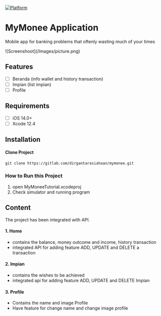[![Platform](https://img.shields.io/cocoapods/p/LFAlertController.svg?style=flat)](http://cocoapods.org/pods/LFAlertController)

# MyMonee Application
Mobile app for banking problems that oftenly wasting much of your times

<p align="col">
![Screenshoot](/Images/picture.png)
</p>



## Features

- [ ] Beranda (info wallet and history transaction)
- [ ] Impian (list impian)
- [ ] Profile

## Requirements

- [ ] iOS 14.0+
- [ ] Xcode 12.4

## Installation

#### Clone Project
    git clone https://gitlab.com/dirgantarasiahaan/mymonee.git


### How to Run this Project
1. open MyMoneeTutorial.xcodeproj
2. Check simulator and running program

## Content
The project has been integrated with API.

#### 1. Home
- contains the balance, money outcome and income, history transaction
- integrated API for adding feature ADD, UPDATE and DELETE a transaction

#### 2. Impian
- contains the wishes to be achieved
- integrated api for adding feature ADD, UPDATE and DELETE Impian
#### 3. Profile
- Contains the name and image Profile
- Have feature for change name and change image profile
